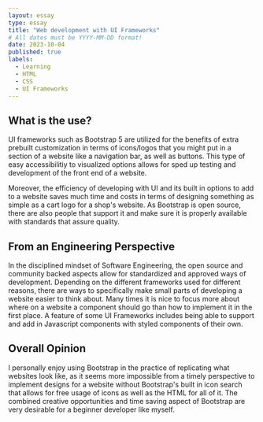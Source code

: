 ```yaml
---
layout: essay
type: essay
title: "Web development with UI Frameworks"
# All dates must be YYYY-MM-DD format!
date: 2023-10-04
published: true
labels:
  - Learning
  - HTML
  - CSS
  - UI Frameworks
---
```


## What is the use?

UI frameworks such as Bootstrap 5 are utilized for the benefits of extra prebuilt customization in terms of icons/logos that you might put in a section of a website like a navigation bar, as well as buttons.  This type of easy accessibilitiy to visualized options allows for sped up testing and development of the front end of a website.

Moreover, the efficiency of developing with UI and its built in options to add to a website saves much time and costs in terms of designing something as simple as a cart logo for a shop's website.  As Bootstrap is open source, there are also people that support it and make sure it is properly available with standards that assure quality. 

## From an Engineering Perspective

In the disciplined mindset of Software Engineering, the open source and community backed aspects allow for standardized and approved ways of development.  Depending on the different frameworks used for different reasons, there are ways to specifically make small parts of developing a website easier to think about.  Many times it is nice to focus more about where on a website a component should go than how to implement it in the first place.  A feature of some UI Frameworks includes being able to support and add in Javascript components with styled components of their own.

## Overall Opinion

I personally enjoy using Bootstrap in the practice of replicating what websites look like, as it seems more impossible from a timely perspective to implement designs for a website without Bootstrap's built in icon search that allows for free usage of icons as well as the HTML for all of it. The combined creative opportunities and time saving aspect of Bootstrap are very desirable for a beginner developer like myself.
